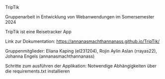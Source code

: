 TripTik

Gruppenarbeit in Entwicklung von Webanwendungen im Somersemester 2024

TripTik ist eine Reisetracker App

Link zur Dokumentation: https://annanasmachthannanass.github.io/TripTik/

Gruppenmitglieder:
Eliana Kaping (el231204),
Rojin Aylin Aslan (rrayas22),
Johanna Engels (annanasmachthannanass)

Schritte zum ausführen der Applikation:
Notwendige Abhängigkeiten über die requirements.txt installieren
